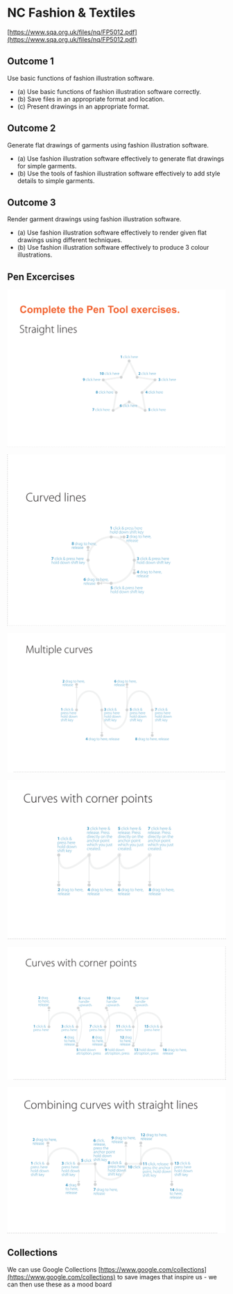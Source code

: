 # NC Fashion & Textiles

[https://www.sqa.org.uk/files/nq/FP5012.pdf](https://www.sqa.org.uk/files/nq/FP5012.pdf)

## Outcome 1

Use basic functions of fashion illustration software. 

* \(a\) Use basic functions of fashion illustration software correctly. 
* \(b\) Save files in an appropriate format and location. 
* \(c\) Present drawings in an appropriate format. 

## Outcome 2 

Generate flat drawings of garments using fashion illustration software. 

* \(a\) Use fashion illustration software effectively to generate flat drawings for simple garments. 
* \(b\) Use the tools of fashion illustration software effectively to add style details to simple garments. 

## Outcome 3

Render garment drawings using fashion illustration software.

* \(a\) Use fashion illustration software effectively to render given flat drawings using different techniques. 
* \(b\) Use fashion illustration software effectively to produce 3 colour illustrations.

## Pen Excercises

![Excercise 1](../../.gitbook/assets/pen-tool_exercis1e.png)

![Excercise 2](../../.gitbook/assets/pen-tool_exercise2.png)

![Excercise 3](../../.gitbook/assets/pen-tool_exercise3.png)

![Excercise 4](../../.gitbook/assets/pen-tool_exercise4.png)

![Excercise 5](../../.gitbook/assets/pen-tool_exercise5.png)

![Excercise 6](../../.gitbook/assets/pen-tool_exercise6.png)

## Collections

We can use Google Collections [https://www.google.com/collections](https://www.google.com/collections) to save images that inspire us - we can then use these as a mood board

